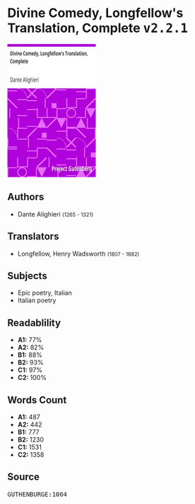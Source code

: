 # Divine Comedy, Longfellow's Translation, Complete <kbd>v2.2.1</kbd>

![](./cover.medium.jpg "")

## Authors


 - Dante Alighieri <small>(1265 - 1321)</small>

## Translators


 - Longfellow, Henry Wadsworth <small>(1807 - 1882)</small>

## Subjects


 - Epic poetry, Italian
 - Italian poetry

## Readablility


 - **A1:** 77%
 - **A2:** 82%
 - **B1:** 88%
 - **B2:** 93%
 - **C1:** 97%
 - **C2:** 100%

## Words Count


 - **A1:** 487
 - **A2:** 442
 - **B1:** 777
 - **B2:** 1230
 - **C1:** 1531
 - **C2:** 1358

## Source


<kbd>GUTHENBURGE:1004</kbd>
